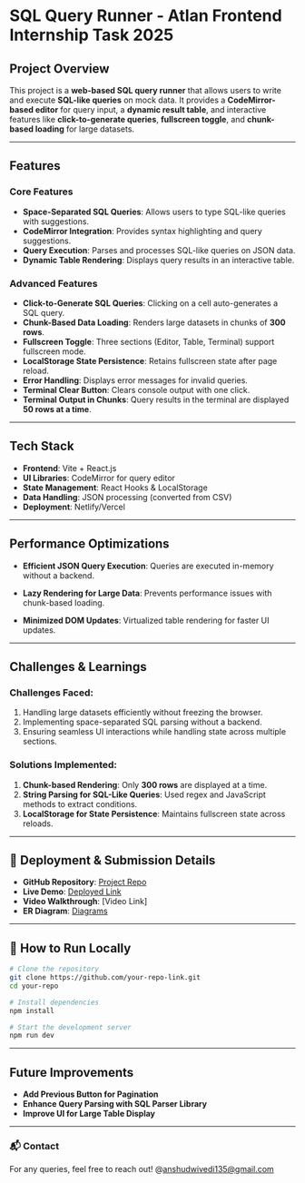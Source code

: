 # SQL Query Runner - Atlan Frontend Internship Task 2025

##  Project Overview
This project is a **web-based SQL query runner** that allows users to write and execute **SQL-like queries** on mock data. It provides a **CodeMirror-based editor** for query input, a **dynamic result table**, and interactive features like **click-to-generate queries**, **fullscreen toggle**, and **chunk-based loading** for large datasets.

---

##  Features

### **Core Features**
- **Space-Separated SQL Queries**: Allows users to type SQL-like queries with suggestions.
- **CodeMirror Integration**: Provides syntax highlighting and query suggestions.
- **Query Execution**: Parses and processes SQL-like queries on JSON data.
- **Dynamic Table Rendering**: Displays query results in an interactive table.

###  **Advanced Features**
- **Click-to-Generate SQL Queries**: Clicking on a cell auto-generates a SQL query.
- **Chunk-Based Data Loading**: Renders large datasets in chunks of **300 rows**.
- **Fullscreen Toggle**: Three sections (Editor, Table, Terminal) support fullscreen mode.
- **LocalStorage State Persistence**: Retains fullscreen state after page reload.
- **Error Handling**: Displays error messages for invalid queries.
- **Terminal Clear Button**: Clears console output with one click.
- **Terminal Output in Chunks**: Query results in the terminal are displayed **50 rows at a time**.

---

##  Tech Stack
- **Frontend**: Vite + React.js
- **UI Libraries**: CodeMirror for query editor
- **State Management**: React Hooks & LocalStorage
- **Data Handling**: JSON processing (converted from CSV)
- **Deployment**: Netlify/Vercel

---

## Performance Optimizations
- **Efficient JSON Query Execution**: Queries are executed in-memory without a backend.
- **Lazy Rendering for Large Data**: Prevents performance issues with chunk-based loading.

- **Minimized DOM Updates**: Virtualized table rendering for faster UI updates.

---

##  Challenges & Learnings
###  **Challenges Faced:**
1. Handling large datasets efficiently without freezing the browser.
2. Implementing space-separated SQL parsing without a backend.
3. Ensuring seamless UI interactions while handling state across multiple sections.

###  **Solutions Implemented:**
1. **Chunk-based Rendering**: Only **300 rows** are displayed at a time.
2. **String Parsing for SQL-Like Queries**: Used regex and JavaScript methods to extract conditions.
3. **LocalStorage for State Persistence**: Maintains fullscreen state across reloads.

---

## 🔗 Deployment & Submission Details
- **GitHub Repository**: [Project Repo](https://github.com/anshud49/ansqldwivedi)
- **Live Demo**: [Deployed Link](https://ansqldwivedi.vercel.app/)
- **Video Walkthrough**: [Video Link]
- **ER Diagram**: [Diagrams](https://drive.google.com/file/d/1baCxFjSoqtPzf7SfdWZkio1nl_cXWhh_/view?usp=drive_link)

---

## 📜 How to Run Locally
```bash
# Clone the repository
git clone https://github.com/your-repo-link.git
cd your-repo

# Install dependencies
npm install

# Start the development server
npm run dev
```

---

## Future Improvements
- **Add Previous Button for Pagination**
- **Enhance Query Parsing with SQL Parser Library**
- **Improve UI for Large Table Display**

---

### 📬 Contact
For any queries, feel free to reach out!
@anshudwivedi135@gmail.com

